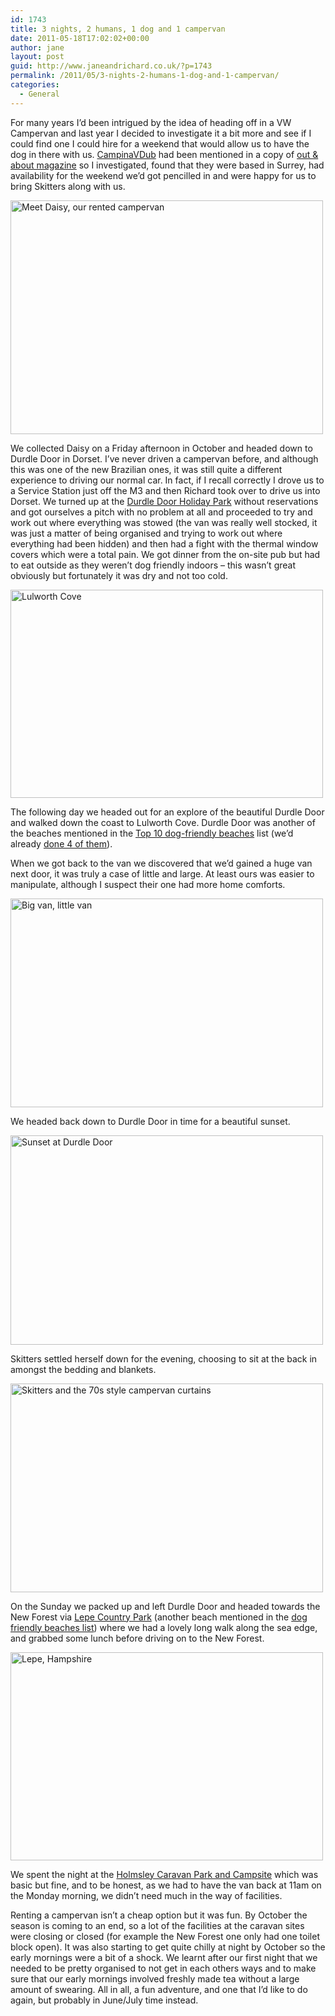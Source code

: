 ```yaml
---
id: 1743
title: 3 nights, 2 humans, 1 dog and 1 campervan
date: 2011-05-18T17:02:02+00:00
author: jane
layout: post
guid: http://www.janeandrichard.co.uk/?p=1743
permalink: /2011/05/3-nights-2-humans-1-dog-and-1-campervan/
categories:
  - General
---
```

For many years I&#8217;d been intrigued by the idea of heading off in a VW Campervan and last year I decided to investigate it a bit more and see if I could find one I could hire for a weekend that would allow us to have the dog in there with us. [CampinaVDub](http://www.campinavdub.co.uk/) had been mentioned in a copy of [out & about magazine](http://www.dogfriendly.co.uk/dogfriendly-magazine/) so I investigated, found that they were based in Surrey, had availability for the weekend we&#8217;d got pencilled in and were happy for us to bring Skitters along with us.

[<img src="http://farm5.static.flickr.com/4144/5093867241_c08f4f6c8f.jpg" alt="Meet Daisy, our rented campervan" width="500" height="374" />](http://www.flickr.com/photos/janed/5093867241/ "Meet Daisy, our rented campervan by Jane Dallaway, on Flickr")

We collected Daisy on a Friday afternoon in October and headed down to Durdle Door in Dorset. I&#8217;ve never driven a campervan before, and although this was one of the new Brazilian ones, it was still quite a different experience to driving our normal car. In fact, if I recall correctly I drove us to a Service Station just off the M3 and then Richard took over to drive us into Dorset. We turned up at the [Durdle Door Holiday Park](http://www.lulworth.com/holiday/holiday_park.htm) without reservations and got ourselves a pitch with no problem at all and proceeded to try and work out where everything was stowed (the van was really well stocked, it was just a matter of being organised and trying to work out where everything had been hidden) and then had a fight with the thermal window covers which were a total pain. We got dinner from the on-site pub but had to eat outside as they weren&#8217;t dog friendly indoors &#8211; this wasn&#8217;t great obviously but fortunately it was dry and not too cold.

[<img src="http://farm6.static.flickr.com/5164/5370455204_de7f4c15a3.jpg" alt="Lulworth Cove" width="500" height="333" />](http://www.flickr.com/photos/janed/5370455204/ "Lulworth Cove by Jane Dallaway, on Flickr")

The following day we headed out for an explore of the beautiful Durdle Door and walked down the coast to Lulworth Cove. Durdle Door was another of the beaches mentioned in the [Top 10 dog-friendly beaches](http://www.timesonline.co.uk/tol/travel/best_of_britain/article4507084.ece?token=null&offset=0&page=1) list (we&#8217;d already [done 4 of them](http://www.janeandrichard.co.uk/2010/08/dog-friendly-beaches-4-down-6-to-go/)).

When we got back to the van we discovered that we&#8217;d gained a huge van next door, it was truly a case of little and large. At least ours was easier to manipulate, although I suspect their one had more home comforts.

[<img src="http://farm5.static.flickr.com/4088/5204697698_2c4716b24d.jpg" alt="Big van, little van" width="500" height="334" />](http://www.flickr.com/photos/janed/5204697698/ "Big van, little van by Jane Dallaway, on Flickr")

We headed back down to Durdle Door in time for a beautiful sunset.

[<img src="http://farm5.static.flickr.com/4149/5184559381_ccd49342ac.jpg" alt="Sunset at Durdle Door" width="500" height="335" />](http://www.flickr.com/photos/janed/5184559381/ "Sunset at Durdle Door by Jane Dallaway, on Flickr")

Skitters settled herself down for the evening, choosing to sit at the back in amongst the bedding and blankets.

[<img src="http://farm2.static.flickr.com/1432/5184980776_e30bc102ee.jpg" alt="Skitters and the 70s style campervan curtains" width="500" height="334" />](http://www.flickr.com/photos/janed/5184980776/ "Skitters and the 70s style campervan curtains by Jane Dallaway, on Flickr")

On the Sunday we packed up and left Durdle Door and headed towards the New Forest via [Lepe Country Park](http://www3.hants.gov.uk/lepe) (another beach mentioned in the [dog friendly beaches list](http://www.timesonline.co.uk/tol/travel/best_of_britain/article4507084.ece?token=null&offset=0&page=1)) where we had a lovely long walk along the sea edge, and grabbed some lunch before driving on to the New Forest.

[<img src="http://farm6.static.flickr.com/5046/5297297060_44827d4d26.jpg" alt="Lepe, Hampshire" width="500" height="333" />](http://www.flickr.com/photos/janed/5297297060/ "Lepe, Hampshire by Jane Dallaway, on Flickr")

We spent the night at the [Holmsley Caravan Park and Campsite](http://www.new-forest-national-park.com/holmsley-caravan-park-and-campsite.html) which was basic but fine, and to be honest, as we had to have the van back at 11am on the Monday morning, we didn&#8217;t need much in the way of facilities.

Renting a campervan isn&#8217;t a cheap option but it was fun. By October the season is coming to an end, so a lot of the facilities at the caravan sites were closing or closed (for example the New Forest one only had one toilet block open). It was also starting to get quite chilly at night by October so the early mornings were a bit of a shock. We learnt after our first night that we needed to be pretty organised to not get in each others ways and to make sure that our early mornings involved freshly made tea without a large amount of swearing. All in all, a fun adventure, and one that I&#8217;d like to do again, but probably in June/July time instead.